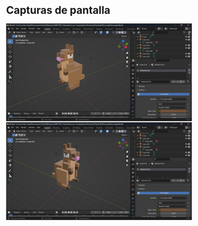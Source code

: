 # Capturas de pantalla
![Captura 1](https://github.com/id27lr/SimulacionPorComputadora-IanLopez/blob/main/Practica03Personaje/personaje1.png)
![Captura 2](https://github.com/id27lr/SimulacionPorComputadora-IanLopez/blob/main/Practica03Personaje/personaje2.png)
